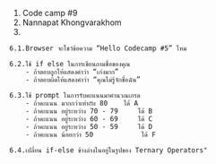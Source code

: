 1. Code camp #9
2. Nannapat Khongvarakhom
3. 
    
    6.1.Browser จะโชว์ข้อความ “Hello Codecamp #5” ไหม

    6.2.ใช้ if else ในการเขียนถามชื่อของคุณ
        - ถ้าตอบถูกให้แสดงคำว่า “เก่งมาก”
        - ถ้าตอบผิดให้แสดงคำว่า “คุณไม่รู้จักชื่อฉัน”

    6.3.ใช้ prompt ในการรับคะแนนมาคำนวณเกรด
        - ถ้าคะแนน มากกว่าเท่ากับ 80    ได้ A
        - ถ้าคะแนน อยู่ระหว่าง 70 - 79     ได้ B
        - ถ้าคะแนน อยู่ระหว่าง 60 - 69     ได้ C
        - ถ้าคะแนน อยู่ระหว่าง 50 - 59     ได้ D
        - ถ้าคะแนน น้อยกว่า 50            ได้ F

    6.4.เปลี่ยน if-else ข้างล่างในอยู่ในรูปของ Ternary Operators"
